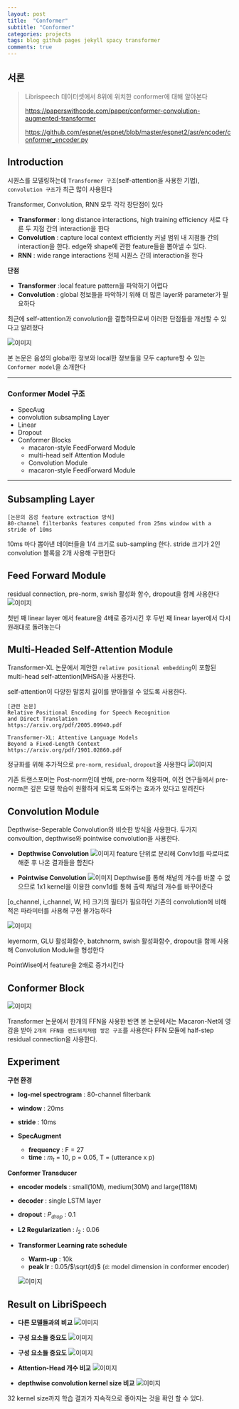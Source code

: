 ```yaml
---
layout: post
title:  "Conformer"
subtitle: "Conformer"
categories: projects
tags: blog github pages jekyll spacy transformer
comments: true
---
```



## 서론
>
> Librispeech 데이터셋에서 8위에 위치한 conformer에 대해 알아본다
>
>https://paperswithcode.com/paper/conformer-convolution-augmented-transformer
>
> https://github.com/espnet/espnet/blob/master/espnet2/asr/encoder/conformer_encoder.py


## Introduction
시퀀스를 모델링하는데 `Transformer 구조`(self-attention을 사용한 기법), `convolution 구조`가 최근 많이 사용된다

Transformer, Convolution, RNN 모두 각각 장단점이 있다

- __Transformer__ : long distance interactions, high training efficiency
  서로 다른 두 지점 간의 interaction을 한다
- __Convolution__ : capture local context efficiently
  커널 범위 내 지점들 간의 interaction을 한다. edge와 shape에 관한 feature들을 뽑아낼 수 있다.
- __RNN__ : wide range interactions
  전체 시퀀스 간의 interaction을 한다

__단점__
- __Transformer__ :local feature pattern을 파악하기 어렵다
- __Convolution__ : global 정보들을 파악하기 위해 더 많은 layer와 parameter가 필요하다

최근에 self-attention과 convolution을 결합하므로써 이러한 단점들을 개선할 수 있다고 알려졌다

![이미지](https://cosmoquester.github.io/assets/post_files/2021-05-05-convolution-augmented-transformer-for-speech-recognition/1.png)

본 논문은 음성의 global한 정보와 local한 정보들을 모두 capture할 수 있는 `Conformer model`을 소개한다

---

### __Conformer Model 구조__
- SpecAug
- convolution subsampling Layer
- Linear
- Dropout
- Conformer Blocks
  - macaron-style FeedForward Module
  - multi-head self Attention Module
  - Convolution Module
  - macaron-style FeedForward Module

---

## Subsampling Layer
```
[논문의 음성 feature extraction 방식]
80-channel filterbanks features computed from 25ms window with a stride of 10ms
```
10ms 마다 뽑아낸 데이터들을 1/4 크기로 sub-sampling 한다.
stride 크기가 2인 convolution 블록을 2개 사용해 구현한다

## Feed Forward Module
residual connection, pre-norm, swish 활성화 함수, dropout을 함께 사용한다
![이미지](https://user-images.githubusercontent.com/1694368/103190710-1b847480-490d-11eb-8ea5-280749a32a24.png)

첫번 째 linear layer 에서 feature을 4배로 증가시킨 후 두번 째 linear layer에서 다시 원래대로 돌려놓는다

## Multi-Headed Self-Attention Module
Transformer-XL 논문에서 제안한 `relative positional embedding`이 포함된 multi-head self-attention(MHSA)을 사용한다.

self-attention이 다양한 말뭉치 길이를 받아들일 수 있도록 사용한다.

```
[관련 논문]
Relative Positional Encoding for Speech Recognition
and Direct Translation
https://arxiv.org/pdf/2005.09940.pdf

Transformer-XL: Attentive Language Models
Beyond a Fixed-Length Context
https://arxiv.org/pdf/1901.02860.pdf
```

 정규화를 위해 추가적으로 `pre-norm`, `residual`, `dropout`을 사용한다
![이미지](https://camo.githubusercontent.com/24db98539d02655eeda50a2fd0447237566611611b3b311a896459fe789b97a7/68747470733a2f2f696d616765732e6465657061692e6f72672f636f6e7665727465642d7061706572732f323030352e30383130302f78332e706e67)

기존 트랜스포머는 Post-norm인데 반해, pre-norm 적용하며, 이전 연구들에서 pre-norm은 깊은 모델 학습이 원활하게 되도록 도와주는 효과가 있다고 알려진다

## Convolution Module
Depthwise-Seperable Convolution와 비슷한 방식을 사용한다.
두가지 convoultion, depthwise와 pointwise convolution을 사용한다.

- __Depthwise Convolution__
![이미지](https://img1.daumcdn.net/thumb/R1280x0/?scode=mtistory2&fname=https%3A%2F%2Fblog.kakaocdn.net%2Fdn%2FAyNcz%2FbtqAmtNdX2P%2FUTwjESXKnxRUYuPgHKTEp1%2Fimg.png)
  feature 단위로 분리해 Conv1d를 따로따로 해준 후 나온 결과들을 합친다

- __Pointwise Convolution__
![이미지](https://img1.daumcdn.net/thumb/R1280x0/?scode=mtistory2&fname=https%3A%2F%2Fblog.kakaocdn.net%2Fdn%2Fda6O8n%2FbtqAjWJOKs3%2FAVCwUhwvvZegr65yFhPBVk%2Fimg.png)
  Depthwise를 통해 채널의 개수를 바꿀 수 없으므로 1x1 kernel을 이용한 conv1d를 통해 출력 채널의 개수를 바꾸어준다

[o_channel, i_channel, W, H] 크기의 필터가 필요하던 기존의 convolution에 비해 적은 파라미터를 사용해 구현 불가능하다

![이미지](https://user-images.githubusercontent.com/42150335/105454437-30aeb200-5cc5-11eb-8624-1ea49b71c8cd.png)

leyernorm, GLU 활성화함수, batchnorm, swish 활성화함수, dropout을 함께 사용해 Convolution Module을 형성한다


PointWise에서 feature을 2배로 증가시킨다

## Conformer Block
![이미지](https://user-images.githubusercontent.com/42150335/105326425-13b8a700-5c11-11eb-804c-bd8efef6060b.png)

Transformer 논문에서 한개의 FFN을 사용한 반면 본 논문에서는 Macaron-Net에 영감을 받아 `2개의 FFN을 샌드위치처럼 쌓은 구조`를 사용한다
FFN 모듈에 half-step residual connection을 사용한다.



## Experiment
__구현 환경__
- __log-mel spectrogram__ : 80-channel filterbank
- __window__ : 20ms
- __stride__ : 10ms

- __SpecAugment__  
  - __frequency__ : F = 27
  - __time__ : $m_t$ = 10, p = 0.05, T = (utterance x p)

__Conformer Transducer__
- __encoder models__ : small(10M), medium(30M) and large(118M)
- __decoder__ : single LSTM layer
- __dropout__ : $P_{drop}$ : 0.1
- __L2 Regularization__ : $l_2$ : 0.06
- __Transformer Learning rate schedule__
  - __Warm-up__ : 10k
  - __peak lr__ : 0.05/$\sqrt{d}$ (`d`: model dimension in conformer encoder)

  ![이미지](https://user-images.githubusercontent.com/42150335/105327556-5cbd2b00-5c12-11eb-8714-2c0ce2c7a1b0.png)

## Result on LibriSpeech
- __다른 모델들과의 비교__
![이미지](https://user-images.githubusercontent.com/42150335/105327620-752d4580-5c12-11eb-9091-433ce8700141.png)

- __구성 요소들 중요도__
![이미지](https://user-images.githubusercontent.com/42150335/105327876-c9d0c080-5c12-11eb-8b02-948f87c5f47d.png)

- __구성 요소들 중요도__
![이미지](https://user-images.githubusercontent.com/42150335/105328157-1916f100-5c13-11eb-9473-69ac0c658e15.png)

- __Attention-Head 개수 비교__
 ![이미지](https://user-images.githubusercontent.com/42150335/105328376-54b1bb00-5c13-11eb-9059-38bc7361ba6d.png)


- __depthwise convolution kernel size 비교__
![이미지](https://user-images.githubusercontent.com/42150335/105328408-5aa79c00-5c13-11eb-94b2-8ee455c8daca.png)

32 kernel size까지 학습 결과가 지속적으로 좋아지는 것을 확인 할 수 있다.
